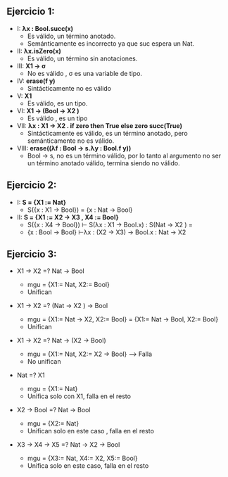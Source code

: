 ## Ejercicio 1:
- I: **λx : Bool.succ(x)**
    - Es válido, un término anotado.
    - Semánticamente es incorrecto ya que suc espera un Nat.
- II: **λx.isZero(x)**
    - Es válido, un término sin anotaciones.
- III: **X1 → σ**
    - No es válido , σ es una variable de tipo.
- IV: **erase(f y)**
    - Sintácticamente no es válido
- V: **X1**
    - Es válido, es un tipo.
- VI: **X1 → (Bool → X2 )**
    - Es válido ,  es un tipo
- VII: **λx : X1 → X2 . if zero then True else zero succ(True)**
    - Sintácticamente es válido, es un término anotado, pero semánticamente no es válido.
- VIII: **erase((λf : Bool → s.λy : Bool.f y))**
    - Bool -> s, no es un término válido, por lo tanto al argumento no ser un término
    anotado válido, termina siendo no válido.

## Ejercicio 2:
- I: **S = {X1 := Nat}**
    - S({x : X1 → Bool}) = {x : Nat → Bool}
- II: **S = {X1 := X2 → X3 , X4 := Bool}**
    - S({x : X4 → Bool}) ⊢ S(λx : X1 → Bool.x) : S(Nat → X2 ) =
    - {x : Bool → Bool} ⊢λx : (X2 → X3) → Bool.x : Nat → X2

## Ejercicio 3:
- X1 → X2 =? Nat → Bool
    - mgu = {X1:= Nat, X2:= Bool}
    - Unifican

- X1 → X2 =? (Nat → X2 ) → Bool
    - mgu = {X1:= Nat → X2, X2:= Bool} = {X1:= Nat → Bool, X2:= Bool}
    - Unifican

- X1 → X2 =? Nat → (X2 → Bool) 
    - mgu = {X1:= Nat, X2:= X2 → Bool} --> Falla
    - No unifican

- Nat =? X1
    - mgu = {X1:= Nat}
    - Unifica solo con X1, falla en el resto

- X2 → Bool =? Nat → Bool
    - mgu = {X2:= Nat}
    - Unifican solo en este caso , falla en el resto

- X3 → X4 → X5 =? Nat → X2 → Bool
    - mgu = {X3:= Nat, X4:= X2, X5:= Bool}
    - Unifica solo en este caso, falla en el resto




